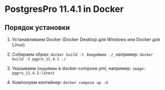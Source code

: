 # PostgresPro 11.4.1 in Docker

## Порядок установки

1. Устанавливаем Docker (Docker Desktop для Windows или Docker для Linux)

2. Собираем образ: `docker build -t ImageName ./`, например: `docker build -t pgpro_11.4.1 ./`

3. Указываем `ImageName` в docker-compose.yml, например: `image: pgpro_11.4.1:latest`

4. Компонуем контейнер: `docker compose up -d`
